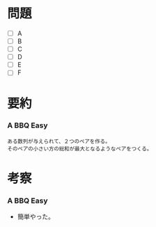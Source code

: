 # 問題
* [ ] A
* [ ] B
* [ ] C
* [ ] D
* [ ] E
* [ ] F

# 要約
### A BBQ Easy
```text
ある数列が与えられて、２つのペアを作る。
そのペアの小さい方の総和が最大となるようなペアをつくる。
```

# 考察
### A BBQ Easy
- 簡単やった。
